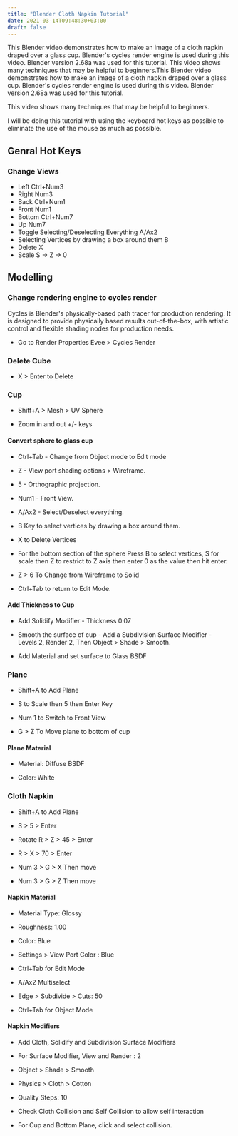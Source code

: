 ```yaml
---
title: "Blender Cloth Napkin Tutorial"
date: 2021-03-14T09:48:30+03:00
draft: false
---
```

This Blender video demonstrates how to make an image of a cloth napkin draped over a glass cup. 
Blender's cycles render engine is used during this video. Blender version 2.68a was used for this tutorial. 
This video shows many techniques that may be helpful to beginners.This Blender video demonstrates how to 
make an image of a cloth napkin draped over a glass cup. Blender's cycles render engine is used during this 
video. Blender version 2.68a was used for this tutorial. 

This video shows many techniques that may be helpful to beginners.

I will be doing this tutorial with using the keyboard hot keys as possible to eliminate the use of the
mouse as much as possible.

## Genral Hot Keys

### Change Views

* Left    Ctrl+Num3
* Right   Num3
* Back    Ctrl+Num1
* Front   Num1
* Bottom  Ctrl+Num7
* Up      Num7
* Toggle Selecting/Deselecting Everything  A/Ax2
* Selecting Vertices by drawing a box around them  B
* Delete  X
* Scale S -> Z -> 0

## Modelling

### Change rendering engine to cycles render

Cycles is Blender's physically-based path tracer for production rendering. 
It is designed to provide physically based results out-of-the-box, with artistic control
and flexible shading nodes for production needs.

* Go to Render Properties Evee > Cycles Render

### Delete Cube

* X > Enter to Delete

### Cup

* Shitf+A > Mesh > UV Sphere

* Zoom in and out +/- keys

#### Convert sphere to glass cup

* Ctrl+Tab  - Change from Object mode to Edit mode 

* Z  - View port shading options > Wireframe.

* 5  - Orthographic projection.

* Num1 - Front View.

* A/Ax2 - Select/Deselect everything.

* B Key to select vertices by drawing a box around them.

* X to Delete Vertices

* For the bottom section of the sphere Press B to select vertices, S for scale then Z to 
restrict to Z axis then enter 0 as the value then hit enter.

* Z > 6 To Change from Wireframe to Solid

* Ctrl+Tab to return to Edit Mode.

#### Add Thickness to Cup

* Add Solidify Modifier - Thickness 0.07

* Smooth the surface of cup - Add a Subdivision Surface Modifier - Levels 2, Render 2, Then Object > Shade > Smooth.

* Add Material and set surface to Glass BSDF

### Plane

* Shift+A to Add Plane

* S to Scale then 5 then Enter Key

* Num 1 to Switch to Front View

* G > Z To Move plane to bottom of cup

#### Plane Material

* Material: Diffuse BSDF

* Color: White

### Cloth Napkin

* Shift+A to Add Plane

* S > 5 > Enter

* Rotate R > Z > 45 > Enter

* R > X > 70 > Enter

* Num 3 > G > X Then move

* Num 3 > G > Z Then move

#### Napkin Material

* Material Type: Glossy

* Roughness: 1.00

* Color: Blue

* Settings > View Port Color : Blue

* Ctrl+Tab for Edit Mode

* A/Ax2 Multiselect

* Edge > Subdivide > Cuts: 50

* Ctrl+Tab for Object Mode

#### Napkin Modifiers

* Add Cloth, Solidify and Subdivision Surface Modifiers

* For Surface Modifier, View and Render : 2

* Object > Shade > Smooth

* Physics > Cloth > Cotton

* Quality Steps: 10

* Check Cloth Collision and Self Collision to allow self interaction

* For Cup and Bottom Plane, click and select collision.

